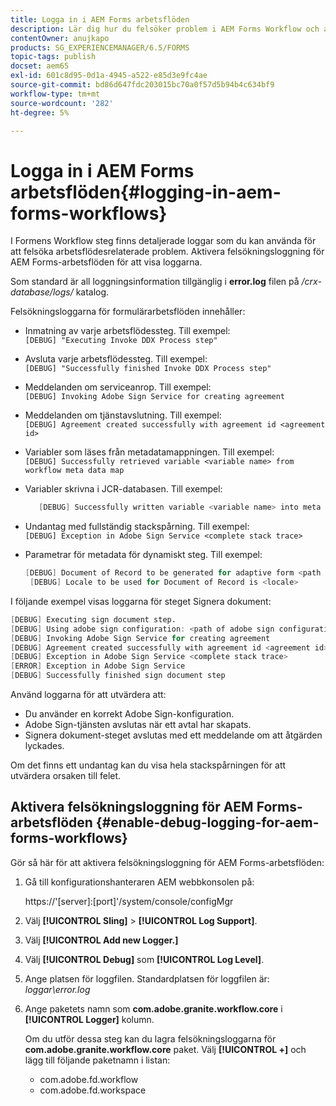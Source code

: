 ```yaml
---
title: Logga in i AEM Forms arbetsflöden
description: Lär dig hur du felsöker problem i AEM Forms Workflow och aktiverar felsökningsloggning för AEM Forms-arbetsflöden för att visa loggarna.
contentOwner: anujkapo
products: SG_EXPERIENCEMANAGER/6.5/FORMS
topic-tags: publish
docset: aem65
exl-id: 601c8d95-0d1a-4945-a522-e85d3e9fc4ae
source-git-commit: bd86d647fdc203015bc70a0f57d5b94b4c634bf9
workflow-type: tm+mt
source-wordcount: '282'
ht-degree: 5%

---
```


# Logga in i AEM Forms arbetsflöden{#logging-in-aem-forms-workflows}

I Formens Workflow steg finns detaljerade loggar som du kan använda för att felsöka arbetsflödesrelaterade problem. Aktivera felsökningsloggning för AEM Forms-arbetsflöden för att visa loggarna.

Som standard är all loggningsinformation tillgänglig i **error.log** filen på */crx-database/logs/* katalog.

Felsökningsloggarna för formulärarbetsflöden innehåller:

* Inmatning av varje arbetsflödessteg. Till exempel:\
  `[DEBUG] "Executing Invoke DDX Process step"`

* Avsluta varje arbetsflödessteg. Till exempel:\
  `[DEBUG] "Successfully finished Invoke DDX Process step"`

* Meddelanden om serviceanrop. Till exempel:\
  `[DEBUG] Invoking Adobe Sign Service for creating agreement`

* Meddelanden om tjänstavslutning. Till exempel:\
  `[DEBUG] Agreement created successfully with agreement id <agreement id>`

* Variabler som läses från metadatamappningen. Till exempel:\
  `[DEBUG] Successfully retrieved variable <variable name> from workflow meta data map`

* Variabler skrivna i JCR-databasen. Till exempel:

  ```verilog
     [DEBUG] Successfully written variable <variable name> into meta data node at <JCR path where meta data is being written>
  ```

* Undantag med fullständig stackspårning. Till exempel:\
  `[DEBUG] Exception in Adobe Sign Service <complete stack trace>`

* Parametrar för metadata för dynamiskt steg. Till exempel:

  ```verilog
  [DEBUG] Document of Record to be generated for adaptive form <path of adaptive form>
   [DEBUG] Locale to be used for Document of Record is <locale>
  ```

I följande exempel visas loggarna för steget Signera dokument:

```verilog
[DEBUG] Executing sign document step.
[DEBUG] Using adobe sign configuration: <path of adobe sign configuration>
[DEBUG] Invoking Adobe Sign Service for creating agreement
[DEBUG] Agreement created successfully with agreement id <agreement id>
[DEBUG] Exception in Adobe Sign Service <complete stack trace>
[ERROR] Exception in Adobe Sign Service
[DEBUG] Successfully finished sign document step
```

Använd loggarna för att utvärdera att:

* Du använder en korrekt Adobe Sign-konfiguration.
* Adobe Sign-tjänsten avslutas när ett avtal har skapats.
* Signera dokument-steget avslutas med ett meddelande om att åtgärden lyckades.

Om det finns ett undantag kan du visa hela stackspårningen för att utvärdera orsaken till felet.

## Aktivera felsökningsloggning för AEM Forms-arbetsflöden {#enable-debug-logging-for-aem-forms-workflows}

Gör så här för att aktivera felsökningsloggning för AEM Forms-arbetsflöden:

1. Gå till konfigurationshanteraren AEM webbkonsolen på:

   https://&#39;[server]:[port]&#39;/system/console/configMgr

1. Välj **[!UICONTROL Sling]** > **[!UICONTROL Log Support]**.
1. Välj **[!UICONTROL Add new Logger.]**
1. Välj **[!UICONTROL Debug]** som **[!UICONTROL Log Level]**.
1. Ange platsen för loggfilen. Standardplatsen för loggfilen är: *loggar\error.log*
1. Ange paketets namn som **com.adobe.granite.workflow.core** i **[!UICONTROL Logger]** kolumn.

   Om du utför dessa steg kan du lagra felsökningsloggarna för **com.adobe.granite.workflow.core** paket. Välj **[!UICONTROL +]** och lägg till följande paketnamn i listan:

   * com.adobe.fd.workflow
   * com.adobe.fd.workspace
